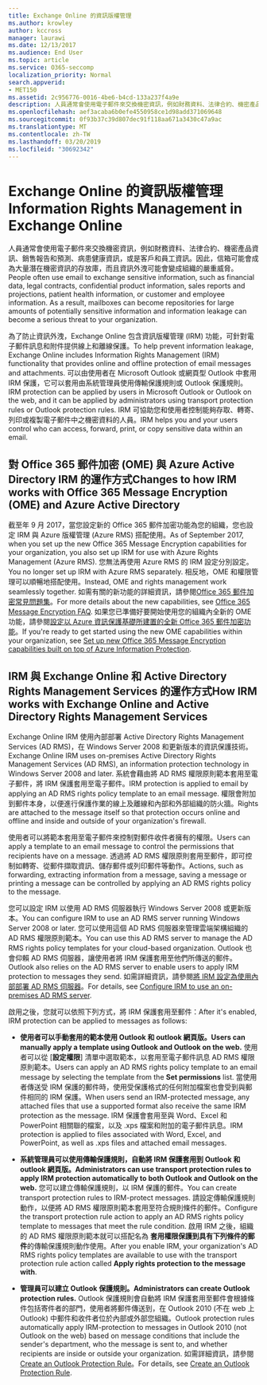 ```yaml
---
title: Exchange Online 的資訊版權管理
ms.author: krowley
author: kccross
manager: laurawi
ms.date: 12/13/2017
ms.audience: End User
ms.topic: article
ms.service: O365-seccomp
localization_priority: Normal
search.appverid:
- MET150
ms.assetid: 2c956776-0016-4be6-b4cd-133a237f4a9e
description: 人員通常會使用電子郵件來交換機密資訊，例如財務資料、法律合約、機密產品資訊、銷售報告和預測、病患健康資訊，或是客戶和員工資訊。因此，信箱可能會成為大量潛在機密資訊的存放庫，而且資訊外洩可能會變成組織的嚴重威脅。
ms.openlocfilehash: aef3acaba6b0efe4550958ce1d98add371069648
ms.sourcegitcommit: 0f93b37c39d807dec91f118aa671a3430c47a9ac
ms.translationtype: MT
ms.contentlocale: zh-TW
ms.lasthandoff: 03/20/2019
ms.locfileid: "30692342"
---
```

# <a name="information-rights-management-in-exchange-online"></a><span data-ttu-id="cb360-104">Exchange Online 的資訊版權管理</span><span class="sxs-lookup"><span data-stu-id="cb360-104">Information Rights Management in Exchange Online</span></span>

<span data-ttu-id="cb360-p102">人員通常會使用電子郵件來交換機密資訊，例如財務資料、法律合約、機密產品資訊、銷售報告和預測、病患健康資訊，或是客戶和員工資訊。因此，信箱可能會成為大量潛在機密資訊的存放庫，而且資訊外洩可能會變成組織的嚴重威脅。</span><span class="sxs-lookup"><span data-stu-id="cb360-p102">People often use email to exchange sensitive information, such as financial data, legal contracts, confidential product information, sales reports and projections, patient health information, or customer and employee information. As a result, mailboxes can become repositories for large amounts of potentially sensitive information and information leakage can become a serious threat to your organization.</span></span>
  
<span data-ttu-id="cb360-107">為了防止資訊外洩，Exchange Online 包含資訊版權管理 (IRM) 功能，可針對電子郵件訊息和附件提供線上和離線保護。</span><span class="sxs-lookup"><span data-stu-id="cb360-107">To help prevent information leakage, Exchange Online includes Information Rights Management (IRM) functionality that provides online and offline protection of email messages and attachments.</span></span> <span data-ttu-id="cb360-108">可以由使用者在 Microsoft Outlook 或網頁型 Outlook 中套用 IRM 保護，它可以套用由系統管理員使用傳輸保護規則或 Outlook 保護規則。</span><span class="sxs-lookup"><span data-stu-id="cb360-108">IRM protection can be applied by users in Microsoft Outlook or Outlook on the web, and it can be applied by administrators using transport protection rules or Outlook protection rules.</span></span> <span data-ttu-id="cb360-109">IRM 可協助您和使用者控制能夠存取、轉寄、列印或複製電子郵件中之機密資料的人員。</span><span class="sxs-lookup"><span data-stu-id="cb360-109">IRM helps you and your users control who can access, forward, print, or copy sensitive data within an email.</span></span>
  
## <a name="changes-to-how-irm-works-with-office-365-message-encryption-ome-and-azure-active-directory"></a><span data-ttu-id="cb360-110">對 Office 365 郵件加密 (OME) 與 Azure Active Directory IRM 的運作方式</span><span class="sxs-lookup"><span data-stu-id="cb360-110">Changes to how IRM works with Office 365 Message Encryption (OME) and Azure Active Directory</span></span>

<span data-ttu-id="cb360-111">截至年 9 月 2017，當您設定新的 Office 365 郵件加密功能為您的組織，您也設定 IRM 與 Azure 版權管理 (Azure RMS) 搭配使用。</span><span class="sxs-lookup"><span data-stu-id="cb360-111">As of September 2017, when you set up the new Office 365 Message Encryption capabilities for your organization, you also set up IRM for use with Azure Rights Management (Azure RMS).</span></span> <span data-ttu-id="cb360-112">您無法再使用 Azure RMS 的 IRM 設定分別設定。</span><span class="sxs-lookup"><span data-stu-id="cb360-112">You no longer set up IRM with Azure RMS separately.</span></span> <span data-ttu-id="cb360-113">相反地，OME 和權限管理可以順暢地搭配使用。</span><span class="sxs-lookup"><span data-stu-id="cb360-113">Instead, OME and rights management work seamlessly together.</span></span> <span data-ttu-id="cb360-114">如需有關的新功能的詳細資訊，請參閱[Office 365 郵件加密常見問題集](https://support.office.com/article/0432dce9-d9b6-4e73-8a13-4a932eb0081e)。</span><span class="sxs-lookup"><span data-stu-id="cb360-114">For more details about the new capabilities, see [Office 365 Message Encryption FAQ](https://support.office.com/article/0432dce9-d9b6-4e73-8a13-4a932eb0081e).</span></span> <span data-ttu-id="cb360-115">如果您已準備好要開始使用您的組織內全新的 OME 功能，請參閱[設定以 Azure 資訊保護基礎所建置的全新 Office 365 郵件加密功能](https://support.office.com/article/7ff0c040-b25c-4378-9904-b1b50210d00e)。</span><span class="sxs-lookup"><span data-stu-id="cb360-115">If you're ready to get started using the new OME capabilities within your organization, see [Set up new Office 365 Message Encryption capabilities built on top of Azure Information Protection](https://support.office.com/article/7ff0c040-b25c-4378-9904-b1b50210d00e).</span></span>
  
## <a name="how-irm-works-with-exchange-online-and-active-directory-rights-management-services"></a><span data-ttu-id="cb360-116">IRM 與 Exchange Online 和 Active Directory Rights Management Services 的運作方式</span><span class="sxs-lookup"><span data-stu-id="cb360-116">How IRM works with Exchange Online and Active Directory Rights Management Services</span></span>

<span data-ttu-id="cb360-117">Exchange Online IRM 使用內部部署 Active Directory Rights Management Services (AD RMS)，在 Windows Server 2008 和更新版本的資訊保護技術。</span><span class="sxs-lookup"><span data-stu-id="cb360-117">Exchange Online IRM uses on-premises Active Directory Rights Management Services (AD RMS), an information protection technology in Windows Server 2008 and later.</span></span> <span data-ttu-id="cb360-118">系統會藉由將 AD RMS 權限原則範本套用至電子郵件，將 IRM 保護套用至電子郵件。</span><span class="sxs-lookup"><span data-stu-id="cb360-118">IRM protection is applied to email by applying an AD RMS rights policy template to an email message.</span></span> <span data-ttu-id="cb360-119">權限會附加到郵件本身，以便進行保護作業的線上及離線和內部和外部組織的防火牆。</span><span class="sxs-lookup"><span data-stu-id="cb360-119">Rights are attached to the message itself so that protection occurs online and offline and inside and outside of your organization's firewall.</span></span>
  
<span data-ttu-id="cb360-120">使用者可以將範本套用至電子郵件來控制對郵件收件者擁有的權限。</span><span class="sxs-lookup"><span data-stu-id="cb360-120">Users can apply a template to an email message to control the permissions that recipients have on a message.</span></span> <span data-ttu-id="cb360-121">透過將 AD RMS 權限原則套用至郵件，即可控制如轉寄、從郵件擷取資訊、儲存郵件或列印郵件等動作。</span><span class="sxs-lookup"><span data-stu-id="cb360-121">Actions, such as forwarding, extracting information from a message, saving a message or printing a message can be controlled by applying an AD RMS rights policy to the message.</span></span>
  
<span data-ttu-id="cb360-122">您可以設定 IRM 以使用 AD RMS 伺服器執行 Windows Server 2008 或更新版本。</span><span class="sxs-lookup"><span data-stu-id="cb360-122">You can configure IRM to use an AD RMS server running Windows Server 2008 or later.</span></span> <span data-ttu-id="cb360-123">您可以使用這個 AD RMS 伺服器來管理雲端架構組織的 AD RMS 權限原則範本。</span><span class="sxs-lookup"><span data-stu-id="cb360-123">You can use this AD RMS server to manage the AD RMS rights policy templates for your cloud-based organization.</span></span> <span data-ttu-id="cb360-124">Outlook 也會仰賴 AD RMS 伺服器，讓使用者將 IRM 保護套用至他們所傳送的郵件。</span><span class="sxs-lookup"><span data-stu-id="cb360-124">Outlook also relies on the AD RMS server to enable users to apply IRM protection to messages they send.</span></span> <span data-ttu-id="cb360-125">如需詳細資訊，請參閱[將 IRM 設定為使用內部部署 AD RMS 伺服器](configure-irm-to-use-an-on-premises-ad-rms-server.md)。</span><span class="sxs-lookup"><span data-stu-id="cb360-125">For details, see [Configure IRM to use an on-premises AD RMS server](configure-irm-to-use-an-on-premises-ad-rms-server.md).</span></span> 
  
<span data-ttu-id="cb360-126">啟用之後，您就可以依照下列方式，將 IRM 保護套用至郵件：</span><span class="sxs-lookup"><span data-stu-id="cb360-126">After it's enabled, IRM protection can be applied to messages as follows:</span></span>
  
- <span data-ttu-id="cb360-127">**使用者可以手動套用的範本使用 Outlook 和 outlook 網頁版。**</span><span class="sxs-lookup"><span data-stu-id="cb360-127">**Users can manually apply a template using Outlook and Outlook on the web.**</span></span> <span data-ttu-id="cb360-128">使用者可以從 [**設定權限**] 清單中選取範本，以套用至電子郵件訊息 AD RMS 權限原則範本。</span><span class="sxs-lookup"><span data-stu-id="cb360-128">Users can apply an AD RMS rights policy template to an email message by selecting the template from the **Set permissions** list.</span></span> <span data-ttu-id="cb360-129">當使用者傳送受 IRM 保護的郵件時，使用受保護格式的任何附加檔案也會受到與郵件相同的 IRM 保護。</span><span class="sxs-lookup"><span data-stu-id="cb360-129">When users send an IRM-protected message, any attached files that use a supported format also receive the same IRM protection as the message.</span></span> <span data-ttu-id="cb360-130">IRM 保護會套用至與 Word、Excel 和 PowerPoint 相關聯的檔案，以及 .xps 檔案和附加的電子郵件訊息。</span><span class="sxs-lookup"><span data-stu-id="cb360-130">IRM protection is applied to files associated with Word, Excel, and PowerPoint, as well as .xps files and attached email messages.</span></span> 
    
- <span data-ttu-id="cb360-131">**系統管理員可以使用傳輸保護規則，自動將 IRM 保護套用到 Outlook 和 outlook 網頁版。**</span><span class="sxs-lookup"><span data-stu-id="cb360-131">**Administrators can use transport protection rules to apply IRM protection automatically to both Outlook and Outlook on the web.**</span></span> <span data-ttu-id="cb360-132">您可以建立傳輸保護規則，以 IRM 保護的郵件。</span><span class="sxs-lookup"><span data-stu-id="cb360-132">You can create transport protection rules to IRM-protect messages.</span></span> <span data-ttu-id="cb360-133">請設定傳輸保護規則動作，以便將 AD RMS 權限原則範本套用至符合規則條件的郵件。</span><span class="sxs-lookup"><span data-stu-id="cb360-133">Configure the transport protection rule action to apply an AD RMS rights policy template to messages that meet the rule condition.</span></span> <span data-ttu-id="cb360-134">啟用 IRM 之後，組織的 AD RMS 權限原則範本就可以搭配名為 **套用權限保護到具有下列條件的郵件**的傳輸保護規則動作使用。</span><span class="sxs-lookup"><span data-stu-id="cb360-134">After you enable IRM, your organization's AD RMS rights policy templates are available to use with the transport protection rule action called **Apply rights protection to the message with**.</span></span>
    
- <span data-ttu-id="cb360-135">**管理員可以建立 Outlook 保護規則。**</span><span class="sxs-lookup"><span data-stu-id="cb360-135">**Administrators can create Outlook protection rules.**</span></span> <span data-ttu-id="cb360-136">Outlook 保護規則會自動將 IRM 保護套用至郵件會根據條件包括寄件者的部門，使用者將郵件傳送到，在 Outlook 2010 (不在 web 上 Outlook) 中郵件和收件者位於內部或外部您組織。</span><span class="sxs-lookup"><span data-stu-id="cb360-136">Outlook protection rules automatically apply IRM-protection to messages in Outlook 2010 (not Outlook on the web) based on message conditions that include the sender's department, who the message is sent to, and whether recipients are inside or outside your organization.</span></span> <span data-ttu-id="cb360-137">如需詳細資訊，請參閱[Create an Outlook Protection Rule](http://technet.microsoft.com/library/da64750d-faaf-44de-ad8c-888eba7fbdbf.aspx)。</span><span class="sxs-lookup"><span data-stu-id="cb360-137">For details, see [Create an Outlook Protection Rule](http://technet.microsoft.com/library/da64750d-faaf-44de-ad8c-888eba7fbdbf.aspx).</span></span>
    

